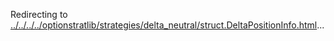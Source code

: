 Redirecting to
[../../../../optionstratlib/strategies/delta_neutral/struct.DeltaPositionInfo.html](../../../../optionstratlib/strategies/delta_neutral/struct.DeltaPositionInfo.html)\...
